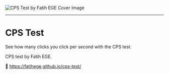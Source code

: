 ![CPS Test by Fatih EGE Cover Image](https://fatihege.github.io/cps-test/img/twitter_card.png)

---
# CPS Test
See how many clicks you click per second with the CPS test.

CPS test by Fatih EGE.

🔗 <https://fatihege.github.io/cps-test/>
